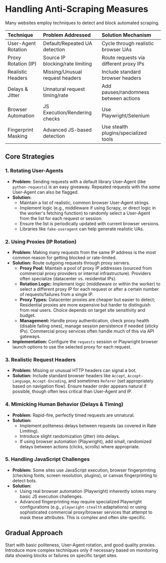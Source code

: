 # Handling Anti-Scraping Measures

Many websites employ techniques to detect and block automated scraping.

| Technique             | Problem Addressed                  | Solution Mechanism                      |
| :-------------------- | :--------------------------------- | :-------------------------------------- |
| User-Agent Rotation   | Default/Repeated UA detection    | Cycle through realistic browser UAs     |
| Proxy Rotation (IP)   | Source IP blocking/rate limiting | Route requests via different proxy IPs  |
| Realistic Headers     | Missing/Unusual request headers  | Include standard browser headers        |
| Delays & Jitter       | Unnatural request timing/rate    | Add pauses/randomness between actions |
| Browser Automation    | JS Execution/Rendering checks    | Use Playwright/Selenium                 |
| Fingerprint Masking   | Advanced JS-based detection      | Use stealth plugins/specialized tools |

## Core Strategies

### 1. Rotating User-Agents

*   **Problem:** Sending requests with a default library User-Agent (like `python-requests`) is an easy giveaway. Repeated requests with the *same* User-Agent can also be flagged.
*   **Solution:**
    *   Maintain a list of realistic, common browser User-Agent strings.
    *   Implement logic (e.g., middleware if using Scrapy, or direct logic in the worker's fetching function) to randomly select a User-Agent from the list for each request or session.
    *   Ensure the list is periodically updated with current browser versions.
    *   Libraries like `fake-useragent` can help generate realistic UAs.

### 2. Using Proxies (IP Rotation)

*   **Problem:** Making many requests from the same IP address is the most common reason for getting blocked or rate-limited.
*   **Solution:** Route outgoing requests through proxy servers.
    *   **Proxy Pool:** Maintain a pool of proxy IP addresses (sourced from commercial proxy providers or internal infrastructure). Providers often specialize (datacenter vs. residential IPs).
    *   **Rotation Logic:** Implement logic (middleware or within the worker) to select a different proxy IP for each request or after a certain number of requests/failures from a single IP.
    *   **Proxy Types:** Datacenter proxies are cheaper but easier to detect; Residential proxies are more expensive but harder to distinguish from real users. Choice depends on target site sensitivity and budget.
    *   **Management:** Handle proxy authentication, check proxy health (disable failing ones), manage session persistence if needed (sticky IPs). Commercial proxy services often handle much of this via API gateways.
*   **Implementation:** Configure the `requests` session or Playwright browser launch options to use the selected proxy for each request.

### 3. Realistic Request Headers

*   **Problem:** Missing or unusual HTTP headers can signal a bot.
*   **Solution:** Include standard browser headers like `Accept`, `Accept-Language`, `Accept-Encoding`, and sometimes `Referer` (set appropriately based on navigation flow). Ensure header order appears natural if possible, though often less critical than User-Agent and IP.

### 4. Mimicking Human Behavior (Delays & Timing)

*   **Problem:** Rapid-fire, perfectly timed requests are unnatural.
*   **Solution:**
    *   Implement politeness delays between requests (as covered in Rate Limiting).
    *   Introduce slight randomization (jitter) into delays.
    *   If using browser automation (Playwright), add small, randomized delays between actions (clicks, scrolls) where appropriate.

### 5. Handling JavaScript Challenges

*   **Problem:** Some sites use JavaScript execution, browser fingerprinting (checking fonts, screen resolution, plugins), or canvas fingerprinting to detect bots.
*   **Solution:**
    *   Using real browser automation (Playwright) inherently solves many basic JS execution challenges.
    *   Advanced fingerprinting may require specialized Playwright configurations (e.g., `playwright-stealth` adaptations) or using sophisticated commercial proxy/browser services that attempt to mask these attributes. This is complex and often site-specific.

## Gradual Approach

Start with basic politeness, User-Agent rotation, and good quality proxies. Introduce more complex techniques only if necessary based on monitoring data showing blocks or failures on specific target sites.